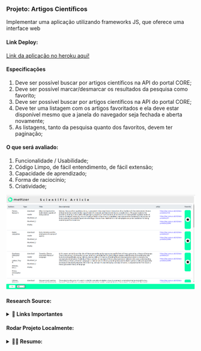
<h3> Projeto: Artigos Científicos</h3>

<p>Implementar uma aplicação utilizando frameworks JS, que oferece uma interface web</p>

<h4>Link Deploy:</h4>
<a href="3">Link da aplicação no heroku aqui!</a>

<h4>Especificações</h4>
<ol>
    <li>Deve ser possível buscar por artigos científicos na API do portal CORE;</li>
      <li>Deve ser possível marcar/desmarcar os resultados da pesquisa como favorito;</li>
      <li>Deve ser possível buscar por artigos científicos na API do portal CORE;</li>
      <li>Deve ter uma listagem com os artigos favoritados e ela deve estar disponível mesmo
que a janela do navegador seja fechada e aberta novamente;</li>
      <li>As listagens, tanto da pesquisa quanto dos favoritos, devem ter paginação;</li>
</ol>

<h4>O que será avaliado:</h4>
<ol>
    <li>Funcionalidade / Usabilidade;</li>
      <li>Código Limpo, de fácil entendimento, de fácil extensão;</li>
      <li>Capacidade de aprendizado;</li>
      <li>Forma de raciocínio;</li>
      <li>Criatividade;</li>
</ol>


![Projeto Mezzer](./telaPrincipal.png)
#### Research Source:
<details>
<summary><strong>🔗 Links Importantes</strong></summary><br />


<a href="https://www.youtube.com/watch?v=jcc9T-5inrk">React Hooks</a>

<a href="https://www.youtube.com/watch?v=KJE4LtAxLEw">DotEnv</a>


<a href="https://api.core.ac.uk/v3/search/works?apiKey=gStcq4C7GFURIwHQNryKTn9osuJ6DA5h">API CORE</a>

<a href="https://www.youtube.com/watch?v=IC71Y214Xcc">Mudanças React Router DOM </a>


<a href="https://www.elastic.co/guide/en/elasticsearch/reference/1.4/search-search.html">API CORE Query </a>


<a href="https://www.youtube.com/watch?v=YSlzQlEqTBg">Pagination</a>

<a href="https://www.freecodecamp.org/news/how-to-use-localstorage-with-react-hooks-to-set-and-get-items/">Freecodecamp</a>

<a href="https://www.youtube.com/watch?v=g42RRTPJFNg">Adicionando ao Array Hooks</a>

</details>

#### Rodar Projeto Localmente:
<details>
<summary><strong>🧞‍♂️ Resumo:</strong></summary><br />

<ul>
       <li>
            <h4>Baixe o projeto para sua máquina:</h4>
            <i> git clone git@github.com:tonistorres/mettzer-scientific-article.git</i>
      </li>
      <li>
            <h4>Acesse a pasta do projeto:</h4>
            <i> cd - caminho da pasta -</i>
      </li>
      <li>
            <h4>Dentro da pasta do projeto digite:</h4>
            <i>npm install</i>
      </li>
        <li>
            <h4>Apos instalar as dependências, rode o seguinte comando:</h4>
            <i>npm start</i>
      </li>
</ul>

</details>
